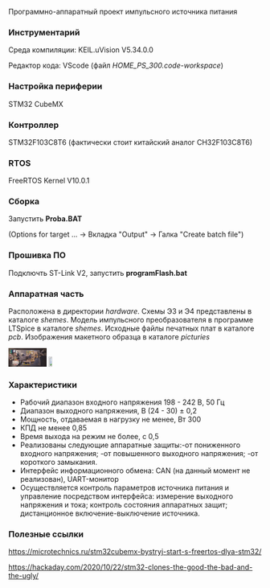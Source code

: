 Программно-аппаратный проект импульсного источника питания

### Инструментарий
Среда компиляции: KEIL.uVision V5.34.0.0 

Редактор кода: VScode (файл *HOME_PS_300.code-workspace*)

### Настройка периферии
STM32 CubeMX

### Контроллер
STM32F103C8T6 (фактически стоит китайский аналог CH32F103C8T6)

### RTOS
FreeRTOS Kernel V10.0.1

### Сборка 
Запустить **Proba.BAT**
 
(Options for target ... -> Вкладка "Output" -> Галка "Create batch file")

### Прошивка ПО
Подключть ST-Link V2, запустить **programFlash.bat**

### Аппаратная часть
Расположена в директории *hardware*. Схемы Э3 и Э4 представлены в каталоге *shemes*. Модель импульсного преобразователя в программе LTSpice в каталоге *shemes*. Исходные файлы печатных плат в каталоге *pcb*. Изображения макетного образца в каталоге *picturies*

<img src="https://github.com/sergey12malyshev/Smart-power-supply-350W/blob/develop/hardware/picturies/%D0%A1%D1%85%D0%B5%D0%BC%D0%B0%20%D1%83%D0%BF%D1%80%D0%B0%D0%B2%D0%BB%D0%B5%D0%BD%D0%B8%D1%8F%20%2B%20%D0%B7%D0%B0%D1%89%D0%B8%D1%82%D1%8B.jpg" width=15% height=15%>  <img src="https://github.com/sergey12malyshev/Smart-power-supply-350W/blob/develop/hardware/picturies/%D0%A1%D0%B8%D0%BB%D0%BE%D0%B2%D0%B0%D1%8F%20%D1%87%D0%B0%D1%81%D1%82%D1%8C.jpg" width=12% height=12%> 

### Характеристики
-	Рабочий диапазон входного напряжения 198 - 242 В, 50 Гц 
-	Диапазон выходного напряжения, В (24 - 30) ± 0,2 
-	Мощность, отдаваемая в нагрузку не менее, Вт 300 
-	КПД не менее 0,85 
-	Время выхода на режим не более, с 0,5 
-	Реализованы следующие аппаратные защиты:-от пониженного входного напряжения; -от повышенного выходного напряжения; -от короткого замыкания. 
-	Интерфейс информационного обмена: CAN (на данный момент не реализован), UART-монитор
- Осуществляется контроль параметров источника питания и управление посредством интерфейса: измерение выходного напряжения и тока; контроль состояния аппаратных защит; дистанционное включение-выключение источника.


### Полезные ссылки
https://microtechnics.ru/stm32cubemx-bystryj-start-s-freertos-dlya-stm32/

https://hackaday.com/2020/10/22/stm32-clones-the-good-the-bad-and-the-ugly/
